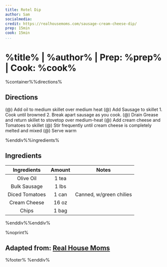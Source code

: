 ```yaml
---
title: Rotel Dip
author: Sam
socialmedia:
credit: https://realhousemoms.com/sausage-cream-cheese-dip/
prep: 15min
cook: 15min
...
```


# %title% | %author% | Prep: %prep% | Cook: %cook%

%container%%directions%

## Directions
(@) Add oil to medium skillet over medium heat
(@) Add Sausage to skillet
    1. Cook until browned
    2. Break apart sausage as you cook.
(@) Drain Grease and return skillet to stovetop over medium-heat
(@) Add cream cheese and Tomatoes to skillet
(@) Stir frequently until cream cheese is completely melted and mixed
(@) Serve warm

%enddiv%%ingredients%

## Ingredients
| Ingredients | Amount | Notes |
| :---------: | :----: | :---: |
| Olive Oil | 1 tea |  |
| Bulk Sausage | 1 lbs |  |
| Diced Tomatoes | 1 can | Canned, w/green chilies |
| Cream Cheese | 16 oz |  |
| Chips | 1 bag |  |

%enddiv%%enddiv%

%noprint%
## Adapted from: [Real House Moms](%credit%)
%footer%
%enddiv%